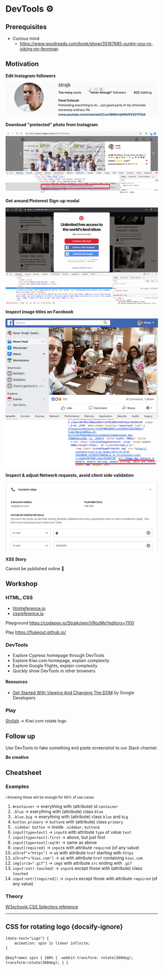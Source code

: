 # DevTools ⚙

## Prerequisites

* Curious mind
  * https://www.goodreads.com/book/show/35167685-surely-you-re-joking-mr-feynman  

## Motivation

**Edit Instagram followers**

![](./assets/lesson-devtools/instagram.png)  

**Download "protected" photo from Instagram**

![](./assets/lesson-devtools/instagram-download.png)
  
**Get around Pinterest Sign-up modal**

![](./assets/lesson-devtools/pinterest.gif)

**Inspect image titles on Facebook**

![](./assets/lesson-devtools/facebook.png)

**Inspect & adjust Network requests, avoid client side validation**

![](./assets/lesson-devtools/kiwi.png)

**XSS Story**

Cannot be published online :troll:

## Workshop

### HTML, CSS

* [htmlreference.io](https://htmlreference.io/)
* [cssreference.io](https://cssreference.io/)

Playground https://codepen.io/Strajk/pen/VRpzMp?editors=1100

Play https://flukeout.github.io/

### DevTools

* Explore Cypress homepage through DevTools
* Explore Kiwi.com homepage, explain complexity
* Explore Google Flights, explain complexity
* Quickly show DevTools in other browsers

#### Resources
* [Get Started With Viewing And Changing The DOM](https://developers.google.com/web/tools/chrome-devtools/dom/#appendix) by Google Developers


### Play

[Stylish](https://chrome.google.com/webstore/detail/stylish-custom-themes-for/fjnbnpbmkenffdnngjfgmeleoegfcffe) -> Kiwi.com rotate logo    
  

## Follow up

Use DevTools to fake something and paste screenshot to our Slack channel.

**Be creative**


## Cheatsheet

### Examples
<small>ℹ️ Knowing these will be enough for 99% of use cases</small>

1. `#container` → everything with (attribute) id `container`
1. `.blue` → everything with (attribute) class `blue`
1. `.blue.big` → everything with (attribute) class `blue` and `big`
1. `button.primary` → `button`s with (attribute) class `primary`
1. `.sidebar button` → inside `.sidebar`, `button`s 
1. `input[type=text]` → `input`s with attribute `type` of value `text`
1. `input[type=text]:first` → above, but just first
1. `input[type=text]:eq(0)` → same as above
1. `input[required]` → `input`s with attribute `required` (of any value)
1. `a[href^="https"]` → `a`s with attribute `href` starting with `https`
1. `a[href*="kiwi.com"]` → `a`s with attribute `href` containing `kiwi.com`
1. `img[src$=".gif"]` → `img`s with attribute `src` ending with `.gif`
1. `input:not(.touched)` → `input`s except those with (attribute) class `touched`
1. `input:not([required])` → `input`s except those with attribute `required` (of any value)

### Theory
[W3schools CSS Selectors reference](https://www.w3schools.com/cssref/css_selectors.asp)

---

## CSS for rotating logo {docsify-ignore}

```
[data-test="Logo"] {
    animation: spin 1s linear infinite;
}

@keyframes spin { 100% { -webkit-transform: rotate(360deg); transform:rotate(360deg); } }
``` 
